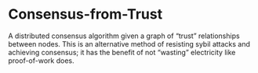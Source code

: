# Consensus-from-Trust
A distributed consensus algorithm given a graph of “trust” relationships between nodes. This is an alternative method of resisting sybil attacks and achieving consensus; it has the benefit of not “wasting” electricity like proof-of-work does.
